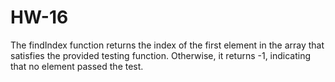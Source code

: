 # HW-16
The findIndex function returns the index of the first element in the array that
satisfies the provided testing function. Otherwise, it returns -1, indicating that no element passed the test.
